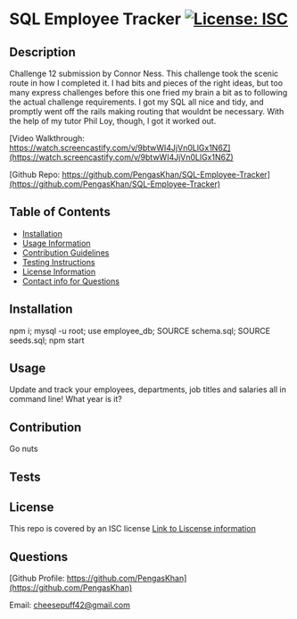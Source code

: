 # SQL Employee Tracker [![License: ISC](https://img.shields.io/badge/License-ISC-blue.svg)](https://opensource.org/licenses/ISC)

## Description

Challenge 12 submission by Connor Ness. This challenge took the scenic route in how I completed it. I had bits and pieces of the right ideas, but too many express challenges before this one fried my brain a bit as to following the actual challenge requirements. I got my SQL all nice and tidy, and promptly went off the rails making routing that wouldnt be necessary. With the help of my tutor Phil Loy, though, I got it worked out.

[Video Walkthrough: https://watch.screencastify.com/v/9btwWI4JjVn0LlGx1N6Z](https://watch.screencastify.com/v/9btwWI4JjVn0LlGx1N6Z)

[Github Repo: https://github.com/PengasKhan/SQL-Employee-Tracker](https://github.com/PengasKhan/SQL-Employee-Tracker)

## Table of Contents

- [Installation](#installation)
- [Usage Information](#usage)
- [Contribution Guidelines](#contribution)
- [Testing Instructions](#tests)
- [License Information](#license)
- [Contact info for Questions](#questions)

## Installation

npm i; mysql -u root; use employee_db; SOURCE schema.sql; SOURCE seeds.sql; npm start

## Usage

Update and track your employees, departments, job titles and salaries all in command line! What year is it?

## Contribution

Go nuts

## Tests

## License

This repo is covered by an ISC license
[Link to Liscense information](https://choosealicense.com/licenses/isc/)

## Questions

[Github Profile: https://github.com/PengasKhan](https://github.com/PengasKhan)

Email: cheesepuff42@gmail.com
